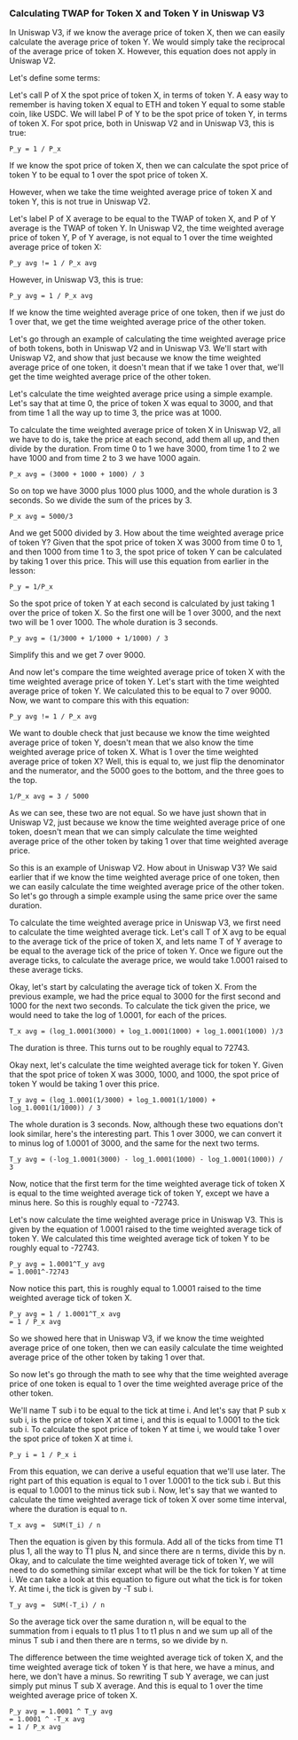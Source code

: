 ### Calculating TWAP for Token X and Token Y in Uniswap V3

In Uniswap V3, if we know the average price of token X, then we can easily calculate the average price of token Y. We would simply take the reciprocal of the average price of token X. However, this equation does not apply in Uniswap V2.

Let's define some terms:

Let's call P of X the spot price of token X, in terms of token Y. A easy way to remember is having token X equal to ETH and token Y equal to some stable coin, like USDC. We will label P of Y to be the spot price of token Y, in terms of token X. For spot price, both in Uniswap V2 and in Uniswap V3, this is true:
```
P_y = 1 / P_x
```
If we know the spot price of token X, then we can calculate the spot price of token Y to be equal to 1 over the spot price of token X. 

However, when we take the time weighted average price of token X and token Y, this is not true in Uniswap V2.

Let's label P of X average to be equal to the TWAP of token X, and P of Y average is the TWAP of token Y.  In Uniswap V2, the time weighted average price of token Y, P of Y average, is not equal to 1 over the time weighted average price of token X:
```
P_y avg != 1 / P_x avg
```
However, in Uniswap V3, this is true:
```
P_y avg = 1 / P_x avg
```
If we know the time weighted average price of one token, then if we just do 1 over that, we get the time weighted average price of the other token.

Let's go through an example of calculating the time weighted average price of both tokens, both in Uniswap V2 and in Uniswap V3. We'll start with Uniswap V2, and show that just because we know the time weighted average price of one token, it doesn't mean that if we take 1 over that, we'll get the time weighted average price of the other token.

Let's calculate the time weighted average price using a simple example. Let's say that at time 0, the price of token X was equal to 3000, and that from time 1 all the way up to time 3, the price was at 1000.

To calculate the time weighted average price of token X in Uniswap V2, all we have to do is, take the price at each second, add them all up, and then divide by the duration. From time 0 to 1 we have 3000, from time 1 to 2 we have 1000 and from time 2 to 3 we have 1000 again.
```
P_x avg = (3000 + 1000 + 1000) / 3
```
So on top we have 3000 plus 1000 plus 1000, and the whole duration is 3 seconds. So we divide the sum of the prices by 3.
```
P_x avg = 5000/3
```
And we get 5000 divided by 3. How about the time weighted average price of token Y? Given that the spot price of token X was 3000 from time 0 to 1, and then 1000 from time 1 to 3, the spot price of token Y can be calculated by taking 1 over this price.
This will use this equation from earlier in the lesson:
```
P_y = 1/P_x
```
So the spot price of token Y at each second is calculated by just taking 1 over the price of token X.  So the first one will be 1 over 3000, and the next two will be 1 over 1000. The whole duration is 3 seconds.
```
P_y avg = (1/3000 + 1/1000 + 1/1000) / 3
```
Simplify this and we get 7 over 9000.

And now let's compare the time weighted average price of token X with the time weighted average price of token Y. Let's start with the time weighted average price of token Y. We calculated this to be equal to 7 over 9000. Now, we want to compare this with this equation:
```
P_y avg != 1 / P_x avg
```
We want to double check that just because we know the time weighted average price of token Y, doesn't mean that we also know the time weighted average price of token X. What is 1 over the time weighted average price of token X? Well, this is equal to, we just flip the denominator and the numerator, and the 5000 goes to the bottom, and the three goes to the top.
```
1/P_x avg = 3 / 5000
```
As we can see, these two are not equal. So we have just shown that in Uniswap V2, just because we know the time weighted average price of one token, doesn't mean that we can simply calculate the time weighted average price of the other token by taking 1 over that time weighted average price.

So this is an example of Uniswap V2. How about in Uniswap V3? We said earlier that if we know the time weighted average price of one token, then we can easily calculate the time weighted average price of the other token. So let's go through a simple example using the same price over the same duration.

To calculate the time weighted average price in Uniswap V3, we first need to calculate the time weighted average tick. Let's call T of X avg to be equal to the average tick of the price of token X, and lets name T of Y average to be equal to the average tick of the price of token Y. Once we figure out the average ticks, to calculate the average price, we would take 1.0001 raised to these average ticks.

Okay, let's start by calculating the average tick of token X. From the previous example, we had the price equal to 3000 for the first second and 1000 for the next two seconds. To calculate the tick given the price, we would need to take the log of 1.0001, for each of the prices.
```
T_x avg = (log_1.0001(3000) + log_1.0001(1000) + log_1.0001(1000) )/3
```
The duration is three.
This turns out to be roughly equal to 72743.

Okay next, let's calculate the time weighted average tick for token Y. Given that the spot price of token X was 3000, 1000, and 1000, the spot price of token Y would be taking 1 over this price.
```
T_y avg = (log_1.0001(1/3000) + log_1.0001(1/1000) + log_1.0001(1/1000)) / 3
```
The whole duration is 3 seconds.
Now, although these two equations don't look similar, here's the interesting part. This 1 over 3000, we can convert it to minus log of 1.0001 of 3000, and the same for the next two terms.
```
T_y avg = (-log_1.0001(3000) - log_1.0001(1000) - log_1.0001(1000)) / 3
```
Now, notice that the first term for the time weighted average tick of token X is equal to the time weighted average tick of token Y, except we have a minus here. So this is roughly equal to -72743.

Let's now calculate the time weighted average price in Uniswap V3. This is given by the equation of 1.0001 raised to the time weighted average tick of token Y. We calculated this time weighted average tick of token Y to be roughly equal to -72743.
```
P_y avg = 1.0001^T_y avg  
= 1.0001^-72743
```
Now notice this part, this is roughly equal to 1.0001 raised to the time weighted average tick of token X.
```
P_y avg = 1 / 1.0001^T_x avg  
= 1 / P_x avg
```
So we showed here that in Uniswap V3, if we know the time weighted average price of one token, then we can easily calculate the time weighted average price of the other token by taking 1 over that.

So now let's go through the math to see why that the time weighted average price of one token is equal to 1 over the time weighted average price of the other token.

We'll name T sub i to be equal to the tick at time i. And let's say that P sub x sub i, is the price of token X at time i, and this is equal to 1.0001 to the tick sub i. To calculate the spot price of token Y at time i, we would take 1 over the spot price of token X at time i.
```
P_y i = 1 / P_x i
```
From this equation, we can derive a useful equation that we'll use later. The right part of this equation is equal to 1 over 1.0001 to the tick sub i. But this is equal to 1.0001 to the minus tick sub i. Now, let's say that we wanted to calculate the time weighted average tick of token X over some time interval, where the duration is equal to n.
```
T_x avg =  SUM(T_i) / n
```
Then the equation is given by this formula.
Add all of the ticks from time T1 plus 1, all the way to T1 plus N, and since there are n terms, divide this by n. Okay, and to calculate the time weighted average tick of token Y, we will need to do something similar except what will be the tick for token Y at time i. We can take a look at this equation to figure out what the tick is for token Y. At time i, the tick is given by -T sub i.
```
T_y avg =  SUM(-T_i) / n
```
So the average tick over the same duration n, will be equal to the summation from i equals to t1 plus 1 to t1 plus n and we sum up all of the minus T sub i and then there are n terms, so we divide by n.

The difference between the time weighted average tick of token X, and the time weighted average tick of token Y is that here, we have a minus, and here, we don't have a minus.
So rewriting T sub Y average, we can just simply put minus T sub X average. And this is equal to 1 over the time weighted average price of token X.
```
P_y avg = 1.0001 ^ T_y avg 
= 1.0001 ^ -T_x avg
= 1 / P_x avg
```
